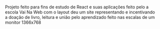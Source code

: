 Projeto feito para fins de estudo de React e suas aplicações feito pelo a escola Vai Na Web com o layout deu um site representando e incentivando a doação de livro, leitura e união pelo aprendizado feito nas escalas de um monitor 1366x768 
